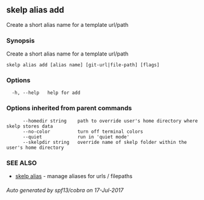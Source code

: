 ## skelp alias add

Create a short alias name for a template url/path

### Synopsis


Create a short alias name for a template url/path

```
skelp alias add [alias name] [git-url|file-path] [flags]
```

### Options

```
  -h, --help   help for add
```

### Options inherited from parent commands

```
      --homedir string    path to override user's home directory where skelp stores data
      --no-color          turn off terminal colors
      --quiet             run in 'quiet mode'
      --skelpdir string   override name of skelp folder within the user's home directory
```

### SEE ALSO
* [skelp alias](skelp_alias.md)	 - manage aliases for urls / filepaths

###### Auto generated by spf13/cobra on 17-Jul-2017

